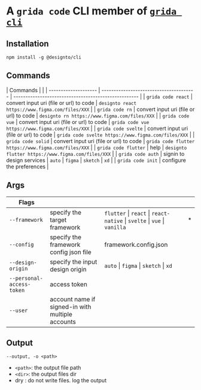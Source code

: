# A `grida code` CLI member of [`grida cli`](https://github.com/gridaco/cli)

## Installation

```
npm install -g @designto/cli
```

## Commands

| Commands             |                                         |
| -------------------- | --------------------------------------- | ---------------------------------------------------- |
| `grida code react`   | convert input uri (file or url) to code | `designto react https://www.figma.com/files/XXX`     |
| `grida code rn`      | convert input uri (file or url) to code | `designto rn https://www.figma.com/files/XXX`        |
| `grida code vue`     | convert input uri (file or url) to code | `grida code vue https://www.figma.com/files/XXX`     |
| `grida code svelte`  | convert input uri (file or url) to code | `grida code svelte https://www.figma.com/files/XXX`  |
| `grida code solid`   | convert input uri (file or url) to code | `grida code flutter https://www.figma.com/files/XXX` |
| `grida code flutter` | help                                    | `designto flutter https://www.figma.com/files/XXX`   |
| `grida code auth`    | signin to design services               | `auto` \| `figma` \| `sketch` \| `xd`                |
| `grida code init`    | configure the preferences               |

## Args

| Flags                     |                                                  |                                                                          |     |
| ------------------------- | ------------------------------------------------ | ------------------------------------------------------------------------ | --- |
| `--framework`             | specify the target framework                     | `flutter` \| `react` \| `react-native` \| `svelte` \| `vue` \| `vanilla` | \*  |
| `--config`                | specify the framework config json file           | framework.config.json                                                    |     |
| `--design-origin`         | specify the input design origin                  | `auto` \| `figma` \| `sketch` \| `xd`                                    |     |
| `--personal-access-token` | access token                                     |                                                                          |     |
| `--user`                  | account name if signed-in with multiple accounts |

## Output

`--output, -o <path>`

- `<path>`: the output file path
- `<dir>`: the output files dir
- dry : do not write files. log the output
